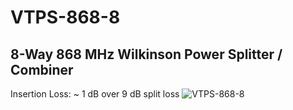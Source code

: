 # VTPS-868-8
 ## 8-Way 868 MHz Wilkinson Power Splitter / Combiner
 Insertion Loss: ~ 1 dB over 9 dB split loss
 ![VTPS-868-8](https://github.com/user-attachments/assets/1c86b046-2b5e-4419-9ddd-3beb39de770c)
